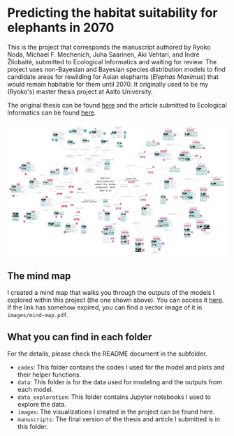 # Predicting the habitat suitability for elephants in 2070

This is the project that corresponds the manuscript authored by Ryoko Noda, Michael F. Mechenich, Juha Saarinen, Aki Vehtari, and Indrė Žliobaitė, submitted to Ecological Informatics and waiting for review. The project uses non-Bayesian and Bayesian species distribution models to find candidate areas for rewilding for Asian elephants (*Elephas Maximus*) that would remain habitable for them until 2070. It originally used to be my (Ryoko's) master thesis project at Aalto University.

The original thesis can be found [here](https://github.com/RyokoNod/sdm-asian-elephants/blob/main/manuscripts/thesis_aalto_2022.pdf) and the article submitted to Ecological Informatics can be found [here](https://github.com/RyokoNod/sdm-asian-elephants/blob/main/manuscripts/manuscript_under_submission.pdf).


<img src="https://github.com/RyokoNod/sdm-asian-elephants/blob/main/images/mind-map-small.jpg" width=600>

## The mind map

I created a mind map that walks you through the outputs of the models I explored within this project (the one shown above). You can access it [here](https://miro.com/app/board/uXjVOX_Zhf8=/?share_link_id=937959545296). If the link has somehow expired, you can find a vector image of it in ```images/mind-map.pdf```.

## What you can find in each folder

For the details, please check the README document in the subfolder.

* ```codes```: This folder contains the codes I used for the model and plots and their helper functions.
* ```data```: This folder is for the data used for modeling and the outputs from each model.
* ```data_exploration```: This folder contains Jupyter notebooks I used to explore the data.
* ```images```: The visualizations I created in the project can be found here.
* ```manuscripts```: The final version of the thesis and article I submitted is in this folder.
